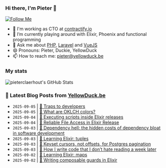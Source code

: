 ### Hi there, I'm Pieter 👋  
[![Follow Me](https://img.shields.io/github/followers/pieterclaerhout?label=Follow&style=social)](https://github.com/pieterclaerhout)

- 🏢 I'm working as CTO at [contractify.io](https://contractify.io)
- 🌱 I’m currently playing around with Elixir, Phoenix and functional programming
- 💬 Ask me about [PHP](https://php.net), [Laravel](http://laravel.com) and [VueJS](https://vuejs.org)
- 😄 Pronouns: Pieter, Duckie, YellowDuck
- 📫 How to reach me: pieter@yellowduck.be

### My stats

![pieterclaerhout's GitHub Stats](https://github-readme-stats.vercel.app/api?username=pieterclaerhout&show_icons=true&count_private=true&line_height=40)

### 📩 Latest Blog Posts from [YellowDuck.be](https://www.yellowduck.be/)
<!-- BLOG-POST-LIST:START -->
- `2025-09-05` | [🔗 Traps to developers](https://www.yellowduck.be/posts/traps-to-developers)  
- `2025-09-05` | [🔗 What are OKLCH colors?](https://www.yellowduck.be/posts/what-are-oklch-colors)  
- `2025-09-04` | [🔗 Executing scripts inside Elixir releases](https://www.yellowduck.be/posts/executing-scripts-inside-elixir-releases)  
- `2025-09-04` | [🔗 Reliable File Access in Elixir Release](https://www.yellowduck.be/posts/reliable-file-access-in-elixir-release)  
- `2025-09-03` | [🔗 Dependency hell: the hidden costs of dependency bloat in software development](https://www.yellowduck.be/posts/dependency-hell-the-hidden-costs-of-dependency-bloat-in-software-development)  
- `2025-09-03` | [🔗 Learning Elixir: tuples](https://www.yellowduck.be/posts/learning-elixir-tuples)  
- `2025-09-03` | [🔗 Keyset cursors, not offsets, for Postgres pagination](https://www.yellowduck.be/posts/keyset-cursors-not-offsets-for-postgres-pagination)  
- `2025-09-03` | [🔗 How I write code that I don’t hate reading a week later](https://www.yellowduck.be/posts/how-i-write-code-that-i-dont-hate-reading-a-week-later)  
- `2025-09-02` | [🔗 Learning Elixir: maps](https://www.yellowduck.be/posts/learning-elixir-maps)  
- `2025-09-02` | [🔗 Writing composable guards in Elixir](https://www.yellowduck.be/posts/writing-composable-guards-in-elixir)  

<!-- BLOG-POST-LIST:END -->
